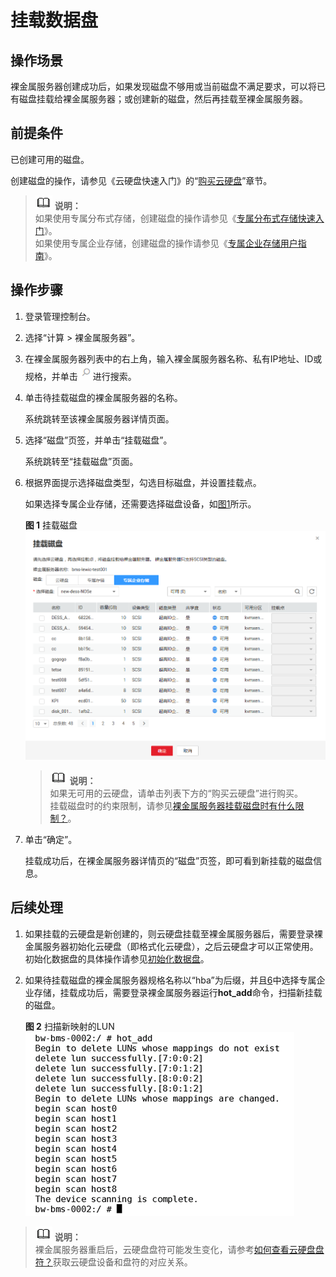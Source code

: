 # 挂载数据盘<a name="zh-cn_topic_0053537012"></a>

## 操作场景<a name="section10846155702217"></a>

裸金属服务器创建成功后，如果发现磁盘不够用或当前磁盘不满足要求，可以将已有磁盘挂载给裸金属服务器；或创建新的磁盘，然后再挂载至裸金属服务器。

## 前提条件<a name="section1097071251915"></a>

已创建可用的磁盘。

创建磁盘的操作，请参见《云硬盘快速入门》的“[购买云硬盘](https://support.huaweicloud.com/qs-evs/zh-cn_topic_0021738346.html)”章节。

>![](public_sys-resources/icon-note.gif) **说明：**   
>如果使用专属分布式存储，创建磁盘的操作请参见《[专属分布式存储快速入门](https://support.huaweicloud.com/qs-dss/zh-cn_topic_0081592003.html)》。  
>如果使用专属企业存储，创建磁盘的操作请参见《[专属企业存储用户指南](https://support.huaweicloud.com/usermanual-dess/zh-cn_topic_0100586181.html)》。  

## 操作步骤<a name="section52421843111514"></a>

1.  登录管理控制台。
2.  选择“计算 \> 裸金属服务器”。
3.  在裸金属服务器列表中的右上角，输入裸金属服务器名称、私有IP地址、ID或规格，并单击![](figures/s00275807-云计算开发部-公有云_IaaS-image-f53eb594-cb5f-43cb-ad0a-392a7182feee.png)进行搜索。
4.  单击待挂载磁盘的裸金属服务器的名称。

    系统跳转至该裸金属服务器详情页面。

5.  选择“磁盘”页签，并单击“挂载磁盘”。

    系统跳转至“挂载磁盘”页面。

6.  <a name="li265213223205"></a>根据界面提示选择磁盘类型，勾选目标磁盘，并设置挂载点。

    如果选择专属企业存储，还需要选择磁盘设备，如[图1](#fig6398717192511)所示。

    **图 1**  挂载磁盘<a name="fig6398717192511"></a>  
    ![](figures/挂载磁盘.png "挂载磁盘")

    >![](public_sys-resources/icon-note.gif) **说明：**   
    >如果无可用的云硬盘，请单击列表下方的“购买云硬盘”进行购买。  
    >挂载磁盘时的约束限制，请参见[裸金属服务器挂载磁盘时有什么限制？](https://support.huaweicloud.com/bms_faq/bms_faq_0044.html)。  

7.  单击“确定”。

    挂载成功后，在裸金属服务器详情页的“磁盘”页签，即可看到新挂载的磁盘信息。


## 后续处理<a name="section17992207183914"></a>

1.  如果挂载的云硬盘是新创建的，则云硬盘挂载至裸金属服务器后，需要登录裸金属服务器初始化云硬盘（即格式化云硬盘），之后云硬盘才可以正常使用。初始化数据盘的具体操作请参见[初始化数据盘](初始化数据盘场景及磁盘分区形式介绍.md)。
2.  如果待挂载磁盘的裸金属服务器规格名称以“hba”为后缀，并且[6](#li265213223205)中选择专属企业存储，挂载成功后，需要登录裸金属服务器运行**hot\_add**命令，扫描新挂载的磁盘。

    **图 2**  扫描新映射的LUN<a name="fig1591925073214"></a>  
    ![](figures/扫描新映射的LUN.png "扫描新映射的LUN")


>![](public_sys-resources/icon-note.gif) **说明：**   
>裸金属服务器重启后，云硬盘盘符可能发生变化，请参考[如何查看云硬盘盘符？](https://support.huaweicloud.com/bms_faq/bms_faq_0045.html)获取云硬盘设备和盘符的对应关系。  

